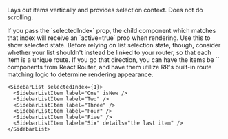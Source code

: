 Lays out items vertically and provides selection context. Does not do scrolling.

If you pass the \`selectedIndex\` prop, the child component which matches that index will receive an \`active=true\` prop when rendering. Use this to show selected state. Before relying on list selection state, though, consider whether your list shouldn't instead be linked to your router, so that each item is a unique route. If you go that direction, you can have the items be \`<Route/>\` components from React Router, and have them utilize RR's built-in route matching logic to determine rendering appearance.

```
<SidebarList selectedIndex={1}>
  <SidebarListItem label="One" isNew />
  <SidebarListItem label="Two" />
  <SidebarListItem label="Three" />
  <SidebarListItem label="Four" />
  <SidebarListItem label="Five" />
  <SidebarListItem label="Six" details="the last item" />
</SidebarList>
```
